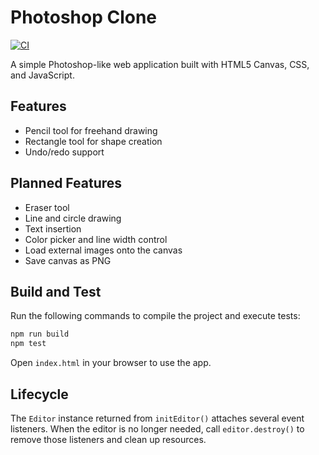 # Photoshop Clone

[![CI](https://github.com/OWNER/REPO/actions/workflows/ci.yml/badge.svg?branch=main)](https://github.com/OWNER/REPO/actions/workflows/ci.yml)

A simple Photoshop-like web application built with HTML5 Canvas, CSS, and JavaScript.

## Features

- Pencil tool for freehand drawing
- Rectangle tool for shape creation
- Undo/redo support

## Planned Features

- Eraser tool
- Line and circle drawing
- Text insertion
- Color picker and line width control
- Load external images onto the canvas
- Save canvas as PNG

## Build and Test

Run the following commands to compile the project and execute tests:

```bash
npm run build
npm test
```

Open `index.html` in your browser to use the app.

## Lifecycle

The `Editor` instance returned from `initEditor()` attaches several event listeners. When the editor is no longer needed, call `editor.destroy()` to remove those listeners and clean up resources.
